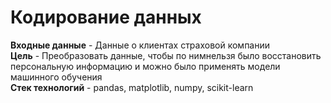 # Кодирование данных

**Входные данные** - Данные о клиентах страховой компании<br>
**Цель** - Преобразовать данные, чтобы по нимнельзя было восстановить персональную информацию и можно было применять модели машинного обучения<br>
**Стек технологий** - pandas, matplotlib, numpy, scikit-learn
